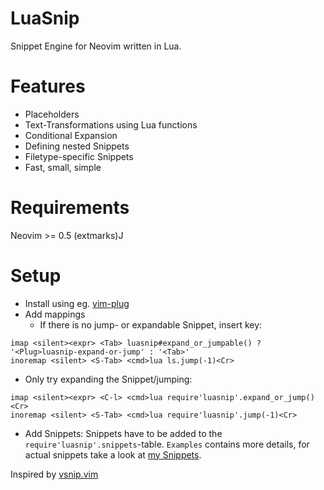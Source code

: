 # LuaSnip
Snippet Engine for Neovim written in Lua.

# Features
- Placeholders
- Text-Transformations using Lua functions
- Conditional Expansion
- Defining nested Snippets
- Filetype-specific Snippets
- Fast, small, simple

# Requirements
Neovim >= 0.5 (extmarks)J

# Setup
- Install using eg. [vim-plug](https://github.com/junegunn/vim-plug)
- Add mappings
  - If there is no jump- or expandable Snippet, insert key:
```vim
imap <silent><expr> <Tab> luasnip#expand_or_jumpable() ? '<Plug>luasnip-expand-or-jump' : '<Tab>'
inoremap <silent> <S-Tab> <cmd>lua ls.jump(-1)<Cr>
```
  - Only try expanding the Snippet/jumping:
```vim
imap <silent><expr> <C-l> <cmd>lua require'luasnip'.expand_or_jump()<Cr>
inoremap <silent> <S-Tab> <cmd>lua require'luasnip'.jump(-1)<Cr>
```
- Add Snippets: Snippets have to be added to the `require'luasnip'.snippets`-table.
`Examples` contains more details, for actual snippets take a look at [my Snippets](https://github.com/L3MON4D3/Dotfiles/blob/master/.config/nvim/lua/snips.lua).

Inspired by [vsnip.vim](https://github.com/hrsh7th/vim-vsnip/)
